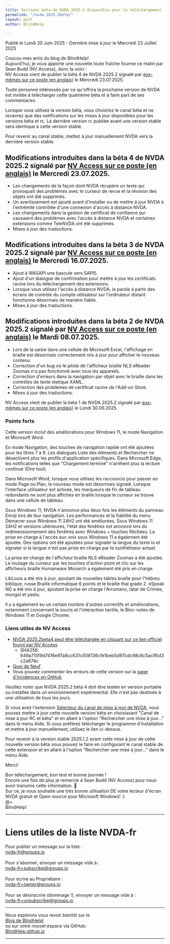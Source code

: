 ```yaml
---
title: Versions béta de NVDA 2025.2 disponible pour le téléchargement
permalink: "/nvda-2025-2beta/"
layout: post
author: BlindHelp

---
```


<footer>Publié le Lundi 30 Juin 2025 - Dernière mise à jour le Mercredi 23 Juillet 2025</footer>

Coucou mes amis du blog de BlindHelp!    
Aujourd'hui, je vous apporte une nouvelle toute fraîche fournie ce matin par Sean Budd (NV Access), donc la voici :    
NV Access vient de publier la béta 4 de NVDA 2025.2 signalé par [eux-mêmes sur ce poste (en anglais)](https://www.nvaccess.org/post/nvda-2025-2beta4) le Mercredi 23.07.2025.    

Toute personne intéressée par ce qu'offrira la prochaine version de NVDA est invitée à télécharger cette quatrième béta et à faire part de ses commentaires.    

Lorsque vous utilisez la version béta, vous choisirez le canal béta  et ne recevrez que des notifications sur les mises à jour disponibles pour les versions béta  et rc. La dernière version rc publiée avant une version stable sera identique à cette version stable.

Pour revenir au canal stable, mettez à jour manuellement NVDA vers la dernière version stable.

## Modifications introduites dans la béta 4 de NVDA 2025.2 signalé par [NV Access sur ce poste (en anglais)](https://www.nvaccess.org/post/nvda-2025-2beta4) le Mercredi 23.07.2025.

* Les changements de la façon dont NVDA récupère un texte qui provoquait des problèmes avec le curseur de revue et la révision des objets ont été supprimés.
* Un avertissement est ajouté avant d'installer ou de mettre à jour NVDA à l'extrémité contrôlée d'une connexion d'accès à distance NVDA.
* Les changements dans la  gestion de certificat de confiance qui causaient des problèmes avec l'accès à distance NVDA et certaines extensions comme TeleNVDA ont été supprimés.
* Mises à jour des traductions.

## Modifications introduites dans la béta 3 de NVDA 2025.2 signalé par [NV Access sur ce poste (en anglais)](https://www.nvaccess.org/post/nvda-2025-2beta3) le Mercredi 16.07.2025.

* Ajout à WASAPI une bascule vers SAPI5.
* Ajout d'un dialogue de confirmation pour mettre à jour les certificats racine lors du téléchargement des extensions.
* Lorsque vous utilisez l'accès à distance NVDA, la parole à partir des écrans de contrôle du compte utilisateur sur l'ordinateur distant fonctionne désormais de manière fiable.
* Mises à jour des traductions.

## Modifications introduites dans la béta 2 de NVDA 2025.2 signalé par [NV Access sur ce poste (en anglais)](https://www.nvaccess.org/post/nvda-2025-2beta2) le Mardi 08.07.2025.

* Lors de la saisie dans une cellule de Microsoft Excel, l'affichage en braille est désormais correctement mis à jour pour afficher le nouveau contenu.
* Correction d'un bug où le pilote de l'afficheur braille NLS eReader Zoomax n'a pas fonctionné avec tous les appareils.
* Correction d'erreurs dans la navigation par objet avec le braille dans les contrôles de texte statique XAML.
* Correction des problèmes de certificat racine de l'Add-on Store.
* Mises à jour des traductions.

NV Access vient de publier la béta 1 de NVDA 2025.2 signalé par [eux-mêmes sur ce poste (en anglais)](https://www.nvaccess.org/post/nvda-2025-2beta1) le Lundi 30.06.2025.    

### Points forts

Cette version inclut des améliorations pour Windows 11, le mode Navigation et Microsoft Word.

En mode Navigation, des touches de navigation rapide ont été ajoutées pour les titres 7 à 9. Les dialogues Liste des éléments et Rechercher ne désactivent plus les profils d'application spécifiques. Dans Microsoft Edge, les notifications telles que "Chargement terminé" n'arrêtent plus la lecture continue  (Dire tout).

Dans Microsoft Word, lorsque vous utilisez les raccourcis pour passer en mode Page ou Plan, le nouveau mode est désormais signalé. Lorsque l'interface utilisateur est activée, les marqueurs de fin de tableau redondants ne sont plus affichés en braille lorsque le curseur se trouve dans une cellule de tableau.

Sous Windows 11, NVDA n'annonce plus deux fois les éléments du panneau Emoji lors de leur navigation. Les performances et la fiabilité du menu Démarrer sous Windows 11 24H2 ont été améliorées. Sous Windows 11 24H2 et versions ultérieures, l'état des fenêtres est annoncé lors du redimensionnement des fenêtres avec Windows + touches fléchées. La prise en charge à l'accès aux voix sous Windows 11 a également été ajoutée. Des options ont été ajoutées pour signaler la langue du texte lu et signaler si la langue n'est pas prise en charge par le synthétiseur actuel.

La prise en charge de l'afficheur braille NLS eReader Zoomax a été ajoutée. Le routage du curseur par les touches d'action point et clic sur les afficheurs braille Humanware Monarch a également été pris en charge.

LibLouis a été mis à jour, ajoutant de nouvelles tables braille pour  l'hébreu biblique, russe Braille informatique 6 points et le braille thaï grade 2. eSpeak NG a été mis à jour, ajoutant la prise en charge l'Arrumano, tatar de Crimée, mongol et pastu.

Il y a également eu un certain nombre d'autres correctifs et améliorations, notamment concernant la souris et l'interaction tactile, le Bloc-notes de Windows 11 et Google Chrome.

### Liens utiles de NV Access

- [NVDA 2025.2beta4 peut être téléchargée en cliquant sur ce lien officiel fourni par NV Access](https://download.nvaccess.org/releases/2025.2beta4/nvda_2025.2beta4.exe)
   - SHA256: 649a715f9d7416e97a8cc631c506136cfe1beb5d97cdc98c8c5ac95d3c2a674c
- [Quoi de Neuf](https://download.nvaccess.org/documentation/fr/changes.html)
- Vous pouvez commenter les erreurs de cette version sur la [page d'incidences en GitHub](https://github.com/nvaccess/nvda/issues)

Veuillez noter que NVDA 2025.2 béta 4 doit être testée en version portable ou installée dans un environnement expérimental. Elle n'est pas destinée à une utilisation de tous les jours.    

Si vous avez l'extension [Sélecteur du canal de mise à jour de NVDA](https://blindhelp.github.io/updateChannel/), vous pouvez mettre à jour cette nouvelle version bêta en choisissant "Canal de mise à jour RC et bêta" et en allant à l'option "Rechercher une mise à jour..." dans le menu Aide. Si vous préférez télécharger le programme d'installation et mettre à jour manuellement, utilisez le lien ci-dessus.

Pour revenir à la version stable 2025.1.2 avant cette mise à jour  de cette nouvelle version bêta  vous pouvez le faire en configurant le canal stable de cette extension et en allant à l'option "Rechercher une mise à jour..." dans le menu Aide. 

Merci!  

Bon téléchargement, bon test et bonne journée !    
Encore une fois de plus je remercie à Sean Budd (NV Access) pour nous avoir transmis cette information. 🤝    
Sur ce, je vous souhaite une très bonne utilisation DE votre lecteur d'écran NVDA gratuit et Open-source pour Microsoft Windows! :)    
@+    
BlindHelp!    

---

# Liens utiles de la liste NVDA-fr #

Pour publier un message sur la liste :    
[nvda-fr@groups.io](mailto:nvda-fr@groups.io)    
<br>
Pour s'abonner, envoyer un message vide à :    
[nvda-fr+subscribe@groups.io](mailto:nvda-fr+subscribe@groups.io)    
<br>
Pour écrire au Propriétaire :    
[nvda-fr+owner@groups.io](mailto:nvda-fr+owner@groups.io)    
<br>
Pour se désinscrire (dommage !), envoyer un message vide à :    
[nvda-fr+unsubscribe@groups.io](mailto:nvda-fr+unsubscribe@groups.io)    

---

Nous espérons vous revoir bientôt sur le      
[Blog de BlindHelp!](http://blindhelp.blogspot.fr/)                    
ou sur  votre nouvel espace via GitHub:                     
[BlindHelp.github.io](https://blindhelp.github.io)                    

---